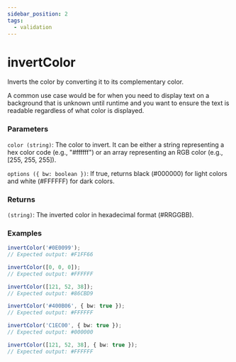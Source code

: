 ```yaml
---
sidebar_position: 2
tags:
  - validation
---
```


# invertColor

Inverts the color by converting it to its complementary color.

A common use case would be for when you need to display text on a background that is unknown until runtime and you want to ensure the text is readable regardless of what color is displayed.

### Parameters

`color (string)`: The color to invert. It can be either a string representing a hex color code (e.g., "#ffffff") or an array representing an RGB color (e.g., [255, 255, 255]).

`options ({ bw: boolean })`: If true, returns black (#000000) for light colors and white (#FFFFFF) for dark colors.

### Returns

`(string)`: The inverted color in hexadecimal format (#RRGGBB).

### Examples

```ts
invertColor('#0E0099');
// Expected output: #F1FF66

invertColor([0, 0, 0]);
// Expected output: #FFFFFF

invertColor([121, 52, 38]);
// Expected output: #86CBD9

invertColor('#400B06', { bw: true });
// Expected output: #FFFFFF

invertColor('C1EC00', { bw: true });
// Expected output: #000000

invertColor([121, 52, 38], { bw: true });
// Expected output: #FFFFFF
```
